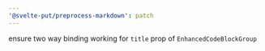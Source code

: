 ```yaml
---
'@svelte-put/preprocess-markdown': patch
---
```


ensure two way binding working for `title` prop of `EnhancedCodeBlockGroup`
